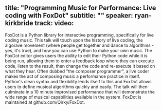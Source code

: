 title: "Programming Music for Performance: Live coding with FoxDot"
subtitle: ""
speaker: ryan-kirkbride
track: 
video:
---
FoxDot is a Python library for interactive programming, specifically for live coding music. This talk will touch upon the history of live coding, the algorave movement (where people get together and dance to algorithms - yes, it's true), and how you can use Python to make your own music. The FoxDot editor gives users the ability to edit their Python code while it is being run, allowing them to enter a feedback loop where they can execute code, listen to the result, then change the code and re-execute it based on what they hear. Often dubbed "the composer programmer", a live coder makes the act of composing music a performance practice in itself. Python's clean syntax and flexibility lends itself to this and FoxDot allows users to define musical algorithms quickly and easily. The talk will then culminate in a 10 minute improvised performance that will demonstrate the wide range of musical capabilities available in the system. FoxDot is maintained at github.com/Qirky/FoxDot.